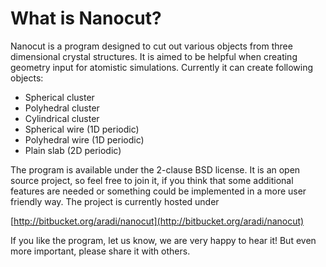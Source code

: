What is Nanocut?
================

Nanocut is a program designed to cut out various objects from three dimensional
crystal structures. It is aimed to be helpful when creating geometry input for
atomistic simulations. Currently it can create following objects:

* Spherical cluster
* Polyhedral cluster
* Cylindrical cluster
* Spherical wire (1D periodic)
* Polyhedral wire (1D periodic)
* Plain slab (2D periodic)

The program is available under the 2-clause BSD license. It is an open source
project, so feel free to join it, if you think that some additional features are
needed or something could be implemented in a more user friendly way. The
project is currently hosted under

 [http://bitbucket.org/aradi/nanocut](http://bitbucket.org/aradi/nanocut)

If you like the program, let us know, we are very happy to hear it! But even
more important, please share it with others.
